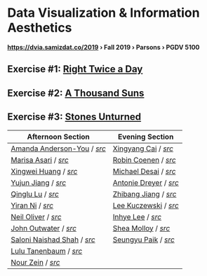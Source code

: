 # Data Visualization & Information Aesthetics
**https://dvia.samizdat.co/2019 › Fall 2019 › Parsons › PGDV 5100**


## Exercise #1: [Right Twice a Day](./1.mapping-time)
## Exercise #2: [A Thousand Suns](./2.mapping-quantities)
## Exercise #3: [Stones Unturned](./3.mapping-space)

| Afternoon Section | Evening Section |
| ----------------- | --------------- |
| [Amanda Anderson-You](https://dvia.samizdat.co/2019/work/amandersonyou) / *[src](https://github.com/amandersonyou/dvia-2019)*  | [Xingyang Cai](https://dvia.samizdat.co/2019/work/caixingyang1228) / *[src](https://github.com/caixingyang1228/dvia-2019)*   |
| [Marisa Asari](https://dvia.samizdat.co/2019/work/marisaruizasari) / *[src](https://github.com/marisaruizasari/dvia-2019)*  | [Robin Coenen](https://dvia.samizdat.co/2019/work/robincoenen) / *[src](https://github.com/robincoenen/dvia-2019)*   |
| [Xingwei Huang](https://dvia.samizdat.co/2019/work/Xingwei726) / *[src](https://github.com/Xingwei726/dvia-2019)*  | [Michael Desai](https://dvia.samizdat.co/2019/work/mi-desai) / *[src](https://github.com/mi-desai/dvia-2019)*   |
| [Yujun Jiang](https://dvia.samizdat.co/2019/work/yujunmjiang) / *[src](https://github.com/yujunmjiang/dvia-2019)*  | [Antonie Dreyer](https://dvia.samizdat.co/2019/work/acdreyer) / *[src](https://github.com/acdreyer/dvia-2019)*   |
| [Qinglu Lu](https://dvia.samizdat.co/2019/work/tongtongluu) / *[src](https://github.com/tongtongluu/dvia-2019)*  | [Zhibang Jiang](https://dvia.samizdat.co/2019/work/gitacoco) / *[src](https://github.com/gitacoco/dvia-2019)*   |
| [Yiran Ni](https://dvia.samizdat.co/2019/work/yiranni) / *[src](https://github.com/yiranni/dvia-2019)*  | [Lee Kuczewski](https://dvia.samizdat.co/2019/work/leeallennyc) / *[src](https://github.com/leeallennyc/dvia-2019)*   |
| [Neil Oliver](https://dvia.samizdat.co/2019/work/neil-oliver) / *[src](https://github.com/neil-oliver/dvia-2019)*  | [Inhye Lee](https://dvia.samizdat.co/2019/work/InhyeLee-Data1.mapping-time) / *[src](https://github.com/InhyeLee-Data/dvia-2019)*   |
| [John Outwater](https://dvia.samizdat.co/2019/work/joutwater) / *[src](https://github.com/joutwater/dvia-2019)*  | [Shea Molloy](https://dvia.samizdat.co/2019/work/papermashea) / *[src](https://github.com/papermashea/dvia-2019)*   |
| [Saloni Naishad Shah](https://dvia.samizdat.co/2019/work/salonieshah) / *[src](https://github.com/salonieshah/dvia-2019)*  | [Seungyu Paik](https://dvia.samizdat.co/2019/work/jotnajoa1.mapping-time) / *[src](https://github.com/jotnajoa/dvia-2019)*   |
| [Lulu Tanenbaum](https://dvia.samizdat.co/2019/work/lulujordanna) / *[src](https://github.com/lulujordanna/dvia-2019)*  |
| [Nour Zein](https://dvia.samizdat.co/2019/work/nourzein) / *[src](https://github.com/nourzein/dvia-2019)*  |
